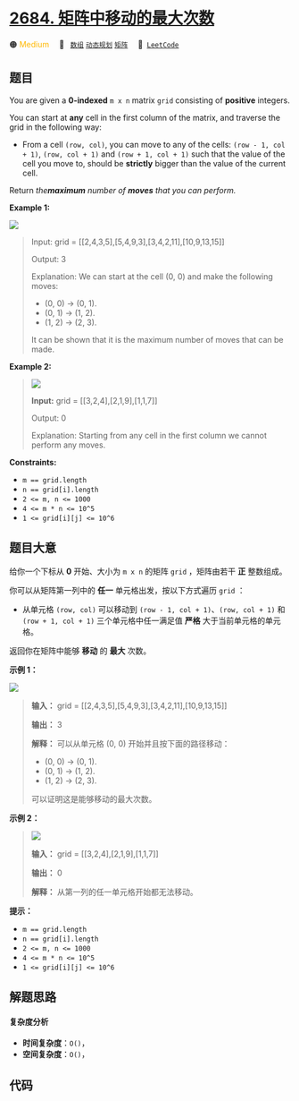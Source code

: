# [2684. 矩阵中移动的最大次数](https://leetcode.com/problems/maximum-number-of-moves-in-a-grid)

🟠 <font color=#ffb800>Medium</font>&emsp; 🔖&ensp; [`数组`](/tag/array.md) [`动态规划`](/tag/dynamic-programming.md) [`矩阵`](/tag/matrix.md)&emsp; 🔗&ensp;[`LeetCode`](https://leetcode.com/problems/maximum-number-of-moves-in-a-grid)

## 题目

You are given a **0-indexed** `m x n` matrix `grid` consisting of **positive**
integers.

You can start at **any** cell in the first column of the matrix, and traverse
the grid in the following way:

  * From a cell `(row, col)`, you can move to any of the cells: `(row - 1, col + 1)`, `(row, col + 1)` and `(row + 1, col + 1)` such that the value of the cell you move to, should be **strictly** bigger than the value of the current cell.

Return _the**maximum** number of **moves** that you can perform._



**Example 1:**

![](https://assets.leetcode.com/uploads/2023/04/11/yetgriddrawio-10.png)

> Input: grid = [[2,4,3,5],[5,4,9,3],[3,4,2,11],[10,9,13,15]]
> 
> Output: 3
> 
> Explanation: We can start at the cell (0, 0) and make the following moves:
> - (0, 0) -> (0, 1).
> - (0, 1) -> (1, 2).
> - (1, 2) -> (2, 3).
> 
> It can be shown that it is the maximum number of moves that can be made.

**Example 2:**

> 
> 
> 
> 
> 
> ![](https://assets.leetcode.com/uploads/2023/04/12/yetgrid4drawio.png)
> 
> **Input:** grid = [[3,2,4],[2,1,9],[1,1,7]]
> 
> Output: 0
> 
> Explanation: Starting from any cell in the first column we cannot perform any moves.

**Constraints:**

  * `m == grid.length`
  * `n == grid[i].length`
  * `2 <= m, n <= 1000`
  * `4 <= m * n <= 10^5`
  * `1 <= grid[i][j] <= 10^6`


## 题目大意

给你一个下标从 **0** 开始、大小为 `m x n` 的矩阵 `grid` ，矩阵由若干 **正** 整数组成。

你可以从矩阵第一列中的 **任一** 单元格出发，按以下方式遍历 `grid` ：

  * 从单元格 `(row, col)` 可以移动到 `(row - 1, col + 1)`、`(row, col + 1)` 和 `(row + 1, col + 1)` 三个单元格中任一满足值 **严格** 大于当前单元格的单元格。

返回你在矩阵中能够 **移动** 的 **最大** 次数。



**示例 1：**

![](https://assets.leetcode.com/uploads/2023/04/11/yetgriddrawio-10.png)

> 
> 
> 
> 
> 
> **输入：** grid = [[2,4,3,5],[5,4,9,3],[3,4,2,11],[10,9,13,15]]
> 
> **输出：** 3
> 
> **解释：** 可以从单元格 (0, 0) 开始并且按下面的路径移动：
> - (0, 0) -> (0, 1).
> - (0, 1) -> (1, 2).
> - (1, 2) -> (2, 3).
> 
> 可以证明这是能够移动的最大次数。

**示例 2：**

> 
> 
> 
> 
> 
> ![](https://assets.leetcode.com/uploads/2023/04/12/yetgrid4drawio.png)
> 
> **输入：** grid = [[3,2,4],[2,1,9],[1,1,7]]
> 
> **输出：** 0
> 
> **解释：** 从第一列的任一单元格开始都无法移动。
> 
> 



**提示：**

  * `m == grid.length`
  * `n == grid[i].length`
  * `2 <= m, n <= 1000`
  * `4 <= m * n <= 10^5`
  * `1 <= grid[i][j] <= 10^6`


## 解题思路

#### 复杂度分析

- **时间复杂度**：`O()`，
- **空间复杂度**：`O()`，

## 代码

```javascript

```